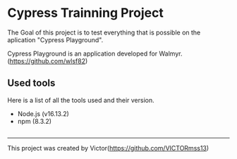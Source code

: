 # Cypress Trainning Project 

The Goal of this project is to test everything that is possible on the aplication "Cypress Playground".

Cypress Playground is an application developed for Walmyr.(https://github.com/wlsf82)

## Used tools 

Here is a list of all the tools used and their version.

- Node.js (v16.13.2)
- npm (8.3.2)

## 

---- 
This project was created by Victor(https://github.com/VICTORmss13)
